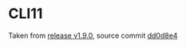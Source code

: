 # CLI11

Taken from [release v1.9.0](https://github.com/CLIUtils/CLI11/releases/tag/v1.9.0), source commit
[dd0d8e4](https://github.com/CLIUtils/CLI11/commit/dd0d8e4fe729e5b1110232c7a5c9566dad884686)

